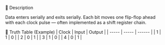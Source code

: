 🔹 Description

Data enters serially and exits serially.
Each bit moves one flip-flop ahead with each clock pulse — often implemented as a shift register chain.

🔹 Truth Table (Example)
| Clock | Input | Output |
| ----- | ----- | ------ |
| 1     | 1     | 0      |
| 2     | 0     | 1      |
| 3     | 1     | 0      |
| 4     | 0     | 1      |
